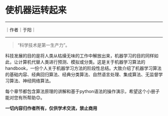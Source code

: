 # 使机器运转起来

***
｜作者｜于阳｜
***

> “科学技术是第一生产力”。

科技发展的目的是将人类从枯燥无味的工作中解放出来，机器学习的目的同样如此，让计算机代替人类进行预测、模拟或分类。这是关于机器学习算法的handbook，一份个人关于机器学习方法的阶段性总结。大致介绍了机器学习算法的基础内容、经典回归算法、经典分类算法、自然语言处理、集成算法、无监督学习算法、神经网络算法。

每个章节都包含算法原理的讲解和基于python语法的操作演示，希望这个小册子能对您有所帮助:blush:。

**一切内容归作者所有，仅供学术交流，禁止商用**
